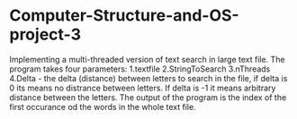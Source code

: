 # Computer-Structure-and-OS-project-3
Implementing a multi-threaded version of text search in large text file.
The program takes four parameters:
1.textfile
2.StringToSearch
3.nThreads
4.Delta - the delta (distance) between letters to search in the file, if delta is 0 its means no distrance between letters.
If delta is -1 it means arbitrary distance between the letters.
The output of the program is the index of the first occurance od the words in the whole text file.
